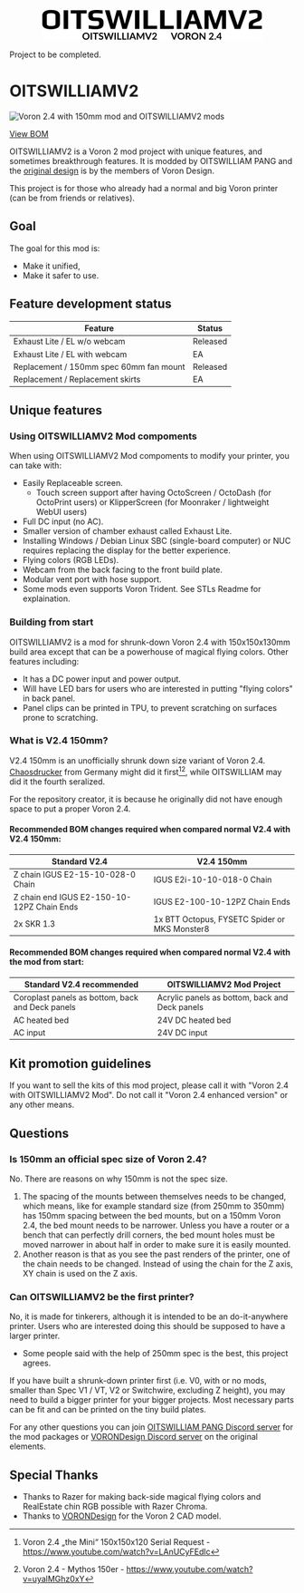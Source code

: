 <p align=center>
    <a>
        <picture>
  <source media="(prefers-color-scheme: dark)" srcset="https://raw.githubusercontent.com/Bunny350/OITSWILLIAMV2/main/Media/Logo-whitetext.svg">
  <source media="(prefers-color-scheme: light)" srcset="https://raw.githubusercontent.com/Bunny350/OITSWILLIAMV2/main/Media/Logo.svg">
  <img alt="OITSWILLIAMV2" src="https://raw.githubusercontent.com/Bunny350/OITSWILLIAMV2/main/Media/Logo.svg">
</picture>
    </a>
</p>

Project to be completed. 

# OITSWILLIAMV2

  <img alt="Voron 2.4 with 150mm mod and OITSWILLIAMV2 mods" src="https://raw.githubusercontent.com/Bunny350/OITSWILLIAMV2/main/Media/printer-render.png">
  
[View BOM](https://docs.google.com/spreadsheets/d/1hI7gKyXv_dqwRoAh5GxhNzBPyU9dn64bGJ1oHiKoa74/edit?usp=sharing)

OITSWILLIAMV2 is a Voron 2 mod project with unique features, and sometimes breakthrough features. It is modded by OITSWILLIAM PANG and the [original design](https://github.com/VoronDesign/Voron-2) is by the members of Voron Design.

This project is for those who already had a normal and big Voron printer (can be from friends or relatives).

## Goal
The goal for this mod is:
* Make it unified,
* Make it safer to use.

## Feature development status

| Feature  | Status |
| ------------- | ------------- |
| Exhaust Lite / EL w/o webcam | Released |
| Exhaust Lite / EL with webcam | EA |
| Replacement / 150mm spec 60mm fan mount | Released |
| Replacement / Replacement skirts | EA |

## Unique features

### Using OITSWILLIAMV2 Mod compoments

When using OITSWILLIAMV2 Mod compoments to modify your printer, you can take with:
* Easily Replaceable screen.
    * Touch screen support after having OctoScreen / OctoDash (for OctoPrint users) or KlipperScreen (for Moonraker / lightweight WebUI users)
* Full DC input (no AC).
* Smaller version of chamber exhaust called Exhaust Lite.
* Installing Windows / Debian Linux SBC (single-board computer) or NUC requires replacing the display for the better experience.
* Flying colors (RGB LEDs).
* Webcam from the back facing to the front build plate.
* Modular vent port with hose support.
* Some mods even supports Voron Trident. See STLs Readme for explaination.

### Building from start

OITSWILLIAMV2 is a mod for shrunk-down Voron 2.4 with 150x150x130mm build area except that can be a powerhouse of magical flying colors. Other features including:
* It has a DC power input and power output.
* Will have LED bars for users who are interested in putting "flying colors" in back panel.
* Panel clips can be printed in TPU, to prevent scratching on surfaces prone to scratching.

### What is V2.4 150mm?
V2.4 150mm is an unofficially shrunk down size variant of Voron 2.4. [Chaosdrucker](https://www.youtube.com/channel/UCaoSTYmgV7NxaQGyTauBBSw) from Germany might did it first[^chaosdruckersv2.4serial][^v2.4150mmframevideo], while OITSWILLIAM may did it the fourth seralized.

For the repository creator, it is because he originally did not have enough space to put a proper Voron 2.4.

#### Recommended BOM changes required when compared normal V2.4 with V2.4 150mm:
| Standard V2.4  | V2.4 150mm |
| ------------- | ------------- |
| Z chain IGUS E2-15-10-028-0 Chain | IGUS E2i-10-10-018-0 Chain |
| Z chain end IGUS E2-150-10-12PZ Chain Ends | IGUS E2-100-10-12PZ Chain Ends |
| 2x SKR 1.3 | 1x BTT Octopus, FYSETC Spider or MKS Monster8 |

#### Recommended BOM changes required when compared normal V2.4 with the mod from start:
| Standard V2.4 recommended | OITSWILLIAMV2 Mod Project |
| ------------------------- | ------------------------- |
| Coroplast panels as bottom, back and Deck panels |   Acrylic panels as bottom, back and Deck panels|
| AC heated bed | 24V DC heated bed |
| AC input | 24V DC input |

## Kit promotion guidelines
If you want to sell the kits of this mod project, please call it with "Voron 2.4 with OITSWILLIAMV2 Mod". Do not call it "Voron 2.4 enhanced version" or any other means.

## Questions
### Is 150mm an official spec size of Voron 2.4?
No. There are reasons on why 150mm is not the spec size.
1. The spacing of the mounts between themselves needs to be changed, which means, like for example standard size (from 250mm to 350mm) has 150mm spacing between the bed mounts, but on a 150mm Voron 2.4, the bed mount needs to be narrower. Unless you have a router or a bench that can perfectly drill corners, the bed mount holes must be moved narrower in about half in order to make sure it is easily mounted.
2. Another reason is that as you see the past renders of the printer, one of the chain needs to be changed. Instead of using the chain for the Z axis, XY chain is used on the Z axis.
### Can OITSWILLIAMV2 be the first printer?
No, it is made for tinkerers, although it is intended to be an do-it-anywhere printer. Users who are interested doing this should be supposed to have a larger printer.

* Some people said with the help of 250mm spec is the best, this project agrees.

If you have built a shrunk-down printer first (i.e. V0, with or no mods, smaller than Spec V1 / VT, V2 or Switchwire, excluding Z height), you may need to build a bigger printer for your bigger projects. Most necessary parts can be fit and can be printed on the tiny build plates.

For any other questions you can join [OITSWILLIAM PANG Discord server](https://discord.gg/Cu6e9ra) for the mod packages or [VORONDesign Discord server](https://discord.gg/voron) on the original elements.

## Special Thanks
* Thanks to Razer for making back-side magical flying colors and RealEstate chin RGB possible with Razer Chroma.
* Thanks to [VORONDesign](https://github.com/VoronDesign) for the Voron 2 CAD model.

[^chaosdruckersv2.4serial]: Voron 2.4 „the Mini“ 150x150x120 Serial Request - https://www.youtube.com/watch?v=LAnUCyFEdlc
[^v2.4150mmframevideo]: Voron 2.4 - Mythos 150er - https://www.youtube.com/watch?v=uyalMGhz0xY
